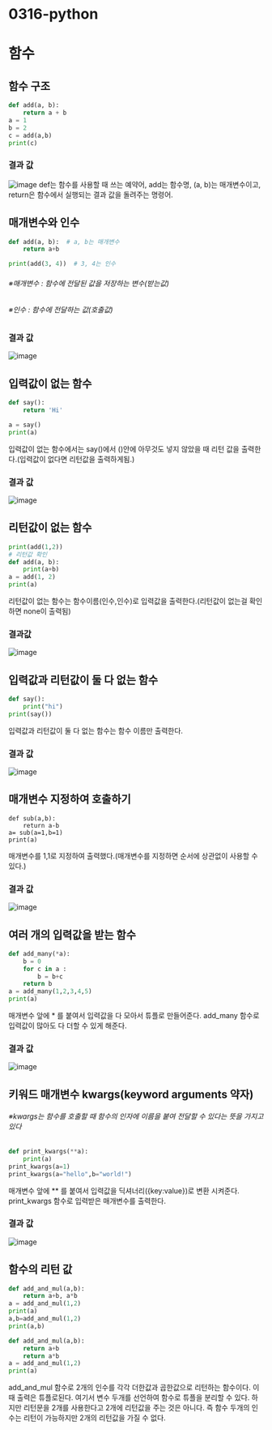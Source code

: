 # 0316-python
# 함수
## 함수 구조
```python
def add(a, b): 
    return a + b 
a = 1 
b = 2 
c = add(a,b) 
print(c)
```
### 결과 값
![image](https://user-images.githubusercontent.com/104752580/225482261-21e0cf21-1218-4e5c-8cdc-1ab86efe9b9b.png)
def는 함수를 사용할 때 쓰는 예약어, add는 함수명, (a, b)는 매개변수이고, return은 함수에서 실행되는 결과 값을 돌려주는 명령어.
## 매개변수와 인수
```python
def add(a, b):  # a, b는 매개변수
    return a+b

print(add(3, 4))  # 3, 4는 인수
```
###### ※매개변수 : 함수에 전달된 값을 저장하는 변수(받는값)
###### ※인수 : 함수에 전달하는 값(호출값)
### 결과 값
![image](https://user-images.githubusercontent.com/104752580/225482288-1599c515-6edf-4077-908d-aa85a5433188.png)
## 입력값이 없는 함수
```python
def say():
    return 'Hi'

a = say()
print(a)
```
입력값이 없는 함수에서는 say()에서 ()안에 아무것도 넣지 않았을 때 리턴 값을 출력한다.(입력값이 없다면 리턴값을 출력하게됨.)
### 결과 값
![image](https://user-images.githubusercontent.com/104752580/225484912-5d75b459-9c61-4c0d-8276-528924ab73d1.png)
## 리턴값이 없는 함수
```python
print(add(1,2))
# 리턴값 확인
def add(a, b):
    print(a+b)
a = add(1, 2)
print(a)
```
리턴값이 없는 함수는 함수이름(인수,인수)로 입력값을 출력한다.(리턴값이 없는걸 확인하면 none이 출력됨)
### 결과값
![image](https://user-images.githubusercontent.com/104752580/225487024-29a27373-9e80-4f19-b0c8-df5ef34acd2e.png)
## 입력값과 리턴값이 둘 다 없는 함수
```python
def say():
    print("hi")
print(say())
```
입력값과 리턴값이 둘 다 없는 함수는 함수 이름만 출력한다.
### 결과 값
![image](https://user-images.githubusercontent.com/104752580/225487807-7ba7f529-eea4-4dc8-84de-e356785a7b94.png)
## 매개변수 지정하여 호출하기
```pyhton
def sub(a,b):
    return a-b
a= sub(a=1,b=1)
print(a)
```
매개변수를 1,1로 지정하여 출력했다.(매개변수를 지정하면 순서에 상관없이 사용할 수 있다.)
### 결과 값
![image](https://user-images.githubusercontent.com/104752580/225488960-803c1dd0-7181-4096-9412-7dc66a7446c0.png)
## 여러 개의 입력값을 받는 함수
```python
def add_many(*a):
    b = 0
    for c in a :
        b = b+c
    return b
a = add_many(1,2,3,4,5)
print(a)
```
매개변수 앞에 * 를 붙여서 입력값을 다 모아서 튜플로 만들어준다. add_many 함수로 입력값이 많아도 다 더할 수 있게 해준다.
### 결과 값
![image](https://user-images.githubusercontent.com/104752580/225490707-e1022b82-0f5b-4a8e-9a6d-6aa3c0c5e2d0.png)
## 키워드 매개변수 kwargs(keyword arguments 약자)
###### ※kwargs는 함수를 호출할 때 함수의 인자에 이름을 붙여 전달할 수 있다는 뜻을 가지고있다
```python
def print_kwargs(**a):
    print(a)
print_kwargs(a=1)
print_kwargs(a="hello",b="world!")
```
매개변수 앞에 ** 를 붙여서 입력값을 딕셔너리({key:value})로 변환 시켜준다. print_kwargs 함수로 입력받은 매개변수를 출력한다.
### 결과 값
![image](https://user-images.githubusercontent.com/104752580/225496002-205789fd-40de-407f-890a-b47c5aded3c8.png)
## 함수의 리턴 값
```python
def add_and_mul(a,b):
    return a+b, a*b
a = add_and_mul(1,2)
print(a)
a,b=add_and_mul(1,2)
print(a,b)

def add_and_mul(a,b):
    return a+b
    return a*b
a = add_and_mul(1,2)
print(a)
```
add_and_mul 함수로 2개의 인수를 각각 더한값과 곱한값으로 리턴하는 함수이다. 이때 출력은 튜플로된다.
여기서 변수 두개를 선언하여 함수로 튜플을 분리할 수 있다. 하지만 리턴문을 2개를 사용한다고 2개에 리턴값을 주는 것은 아니다.
즉 함수 두개의 인수는 리턴이 가능하지만 2개의 리턴값을 가질 수 없다. 
